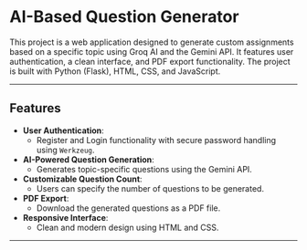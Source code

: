 # AI-Based Question Generator

This project is a web application designed to generate custom assignments based on a specific topic using Groq AI and the Gemini API. It features user authentication, a clean interface, and PDF export functionality. The project is built with Python (Flask), HTML, CSS, and JavaScript.

---

## Features
- **User Authentication**:
  - Register and Login functionality with secure password handling using `Werkzeug`.
- **AI-Powered Question Generation**:
  - Generates topic-specific questions using the Gemini API.
- **Customizable Question Count**:
  - Users can specify the number of questions to be generated.
- **PDF Export**:
  - Download the generated questions as a PDF file.
- **Responsive Interface**:
  - Clean and modern design using HTML and CSS.

---
